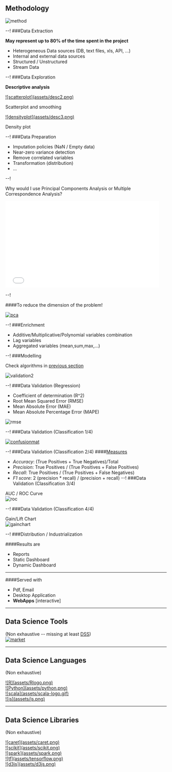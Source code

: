 ## Methodology

![method](assets/method.png)<!-- .element: class="plain"  -->

--!
###Data Extraction

**May represent up to 80% of the time spent in the project**

- Heterogeneous Data sources (DB, text files, xls, API, ...)
- Internal and external data sources
- Structured / Unstructured
- Stream Data

--!
###Data Exploration

**Descriptive analysis**

<div class="side-by-side">
  <div class="side">
    <a href="http://topepo.github.io/caret/visualizations.html" rel="">![scatterplot](assets/desc2.png)</a>
    <p> Scatterplot and smoothing </p>
  </div>
  <div class="side">
    <a href="http://topepo.github.io/caret/visualizations.html" rel="densityplot">![densityplot](assets/desc3.png)</a>
    <p> Density plot </p>
  </div>
</div>


--!
###Data Preparation

- Imputation policies (NaN / Empty data)
- Near-zero variance detection
- Remove correlated variables
- Transformation (distribution)
- ...

--!
<!-- .slide: data-transition="zoom" data-background="#e29191" -->
Why would I use Principal Components Analysis or Multiple Correspondence Analysis?

<iframe src="//giphy.com/embed/l4hmWKVDDUpiq355K" width="480" height="270" frameBorder="0" class="giphy-embed" allowFullScreen></iframe><p><a href="http://giphy.com/gifs/black-men-man-dormtainment-l4hmWKVDDUpiq355K"></a></p>

--!
<!-- .slide: data-transition="zoom" data-background="#91d87b" -->

####To reduce the dimension of the problem!

<a href="http://archive.cnx.org/contents/02ff5dd2-fe30-4bf5-8e2a-83b5c3dc0333@10/dimensionality-reduction-methods-for-molecular-motion" rel="pca">![pca](assets/pca.jpg)</a>

--!
###Enrichment

- Additive/Multiplicative/Polynomial variables combination
- Lag variables
- Aggregated variables (mean,sum,max,...)

--!
###Modelling

Check algorithms in [previous section](../#/3)

![validation2](assets/validation2.png)<!-- .element: class="plain" width="70%"  -->

--!
###Data Validation (Regression)

- Coefficient of determination (R^2)
- Root Mean Squared Error (RMSE)
- Mean Absolute Error (MAE)
- Mean Absolute Percentage Error (MAPE)  

![rmse](assets/rmse.png)<!-- .element: class="plain" width="45%"  -->

--!
###Data Validation (Classification 1/4)

<a href="https://www.youtube.com/watch?v=AOIkPnKu0YA" rel="confusionmat">![confusionmat](assets/confusionmatrix.jpg)</a>

--!
###Data Validation (Classification 2/4)
####[Measures](https://blogs.msdn.microsoft.com/andreasderuiter/2015/02/09/performance-measures-in-azure-ml-accuracy-precision-recall-and-f1-score/)
- *Accuracy*: (True Positives + True Negatives)/Total
- *Precision*: True Positives / (True Positives + False Positives)
- *Recall*: True Positives / (True Positives + False Negatives)
- *F1 score*: 2 (precision \* recall) / (precision + recall)
--!
###Data Validation (Classification 3/4)

AUC / ROC Curve  
![roc](assets/ROC-curve.png)<!-- .element: class="plain" width="60%"  -->

--!
###Data Validation (Classification 4/4)

Gain/Lift Chart  
![gainchart](assets/gainchhrt.png)<!-- .element: class="plain" width="60%"  -->

--!
###Distribution / Industrialization

####Results are
- Reports
- Static Dashboard
- Dynamic Dashboard
***
####Served with
- Pdf, Email
- Desktop Application
- **WebApps** [interactive]

---
## Data Science Tools
(Non exhaustive -- missing at least [DSS](https://www.dataiku.com/dss/))  
<a href="http://www.slideshare.net/machinepulse/predictive-analytics-an-overview" rel="market">![market](assets/market-predictivetools.jpg)<!-- .element:width="60%"  --></a>

---
## Data Science Languages
(Non exhaustive)  
<div class="side-by-side">
  <div class="side">
    <a href="https://www.r-project.org/" rel="r">![R](assets/Rlogo.png)<!-- .element: class="plain" width="60%"  --></a>
  </div>
  <div class="side">
    <a href="https://www.python.org/" rel="python">![Python](assets/python.png)<!-- .element: class="plain" width="60%"  --></a>
  </div>
  <div class="side">
    <a href="http://www.scala-lang.org/" rel="scala">![scala](assets/scala-logo.gif)<!-- .element: class="plain" width="80%"  --></a>
  </div>
  <div class="side">
    <a href="http://www.w3schools.com/js/" rel="javascript">![js](assets/js.png)<!-- .element: class="plain" width="80%"  --></a>
  </div>
</div>

---
## Data Science Libraries
(Non exhaustive)  
<div class="side-by-side">
  <div class="side">
    <a href="http://topepo.github.io/caret/" rel="caret">![caret](assets/caret.png)<!-- .element: class="plain" width="100%"  --></a>
  </div>
  <div class="side">
    <a href="http://scikit-learn.org/stable/index.html" rel="scikit">![scikit](assets/scikit.png)<!-- .element: class="plain" width="80%"  --></a>
  </div>
  <div class="side">
    <a href="http://spark.apache.org/" rel="spark">![spark](assets/spark.png)<!-- .element: class="plain" width="80%"  --></a>
  </div>
  <div class="side">
    <a href="https://www.tensorflow.org/" rel="tensorflow">![tf](assets/tensorflow.png)<!-- .element: class="plain" width="80%"  --></a>
  </div>
  <div class="side">
    <a href="https://d3js.org/" rel="d3js">![d3js](assets/d3js.png)<!-- .element: class="plain" width="80%"  --></a>
  </div>
</div>
